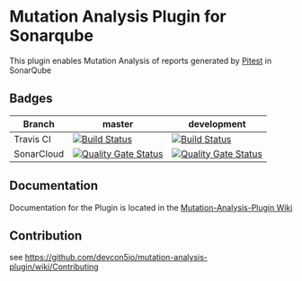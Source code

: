 Mutation Analysis Plugin for Sonarqube
======================================

This plugin enables Mutation Analysis of reports generated by [Pitest](http://pitest.org/) in SonarQube

Badges
------

| Branch           | master                                                                                                                                                                                                              | development                                                                                                                                                                                                                                               |    
|------------------|---------------------------------------------------------------------------------------------------------------------------------------------------------------------------------------------------------------------|-----------------------------------------------------------------------------------------------------------------------------------------------------------------------------------------------------------------------------------------------------------|
| Travis CI        | [![Build Status](https://travis-ci.com/devcon5io/mutation-analysis-plugin.svg?branch=master)](https://app.travis-ci.com/github/devcon5io/mutation-analysis-plugin)                                                              | [![Build Status](https://travis-ci.com/devcon5io/mutation-analysis-plugin.svg?branch=development)](https://app.travis-ci.com/github/devcon5io/mutation-analysis-plugin)                                                                                              |
| SonarCloud       | [![Quality Gate Status](https://sonarcloud.io/api/project_badges/quality_gate?project=ch.devcon5.sonar%3Amutation-analysis-plugin)](https://sonarcloud.io/dashboard?id=ch.devcon5.sonar%3Amutation-analysis-plugin) | [![Quality Gate Status](https://sonarcloud.io/api/project_badges/quality_gate?project=ch.devcon5.sonar%3Amutation-analysis-plugin&branch=development)](https://sonarcloud.io/dashboard?id=ch.devcon5.sonar%3Amutation-analysis-plugin&branch=development) |


Documentation
-------------
Documentation for the Plugin is located in the [Mutation-Analysis-Plugin Wiki](https://github.com/devcon5io/mutation-analysis-plugin/wiki) 

Contribution
------------
see https://github.com/devcon5io/mutation-analysis-plugin/wiki/Contributing
